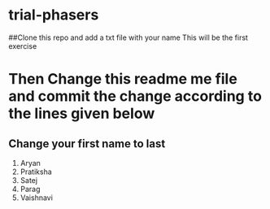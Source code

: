 # trial-phasers
##Clone this repo and add a txt file with your name
This will be the first exercise

# Then Change this readme me file and commit the change according to the lines given below
## Change your first name to last 
1. Aryan
2. Pratiksha
3. Satej
4. Parag
5. Vaishnavi
